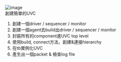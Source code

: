 ![image](https://github.com/user-attachments/assets/be085cae-9a75-452c-b212-6543d2b38084)  
創建簡單的UVC
1. 創建一個driver / sequencer / monitor
2. 創建一個agent去build出driver / sequencer / monitor
3. 封裝所有的component進UVC top level
4. 使用build, connect方法，創建&連接hierarchy
5. 在tb實例化UVC
6. 產生出一個packet & 檢查log file

